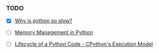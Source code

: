 
### TODO

- [x] [Why is python so slow?](https://hackernoon.com/why-is-python-so-slow-e5074b6fe55b)

- [ ] [Memory Management in Python](https://realpython.com/python-memory-management/)

- [ ] [Lifecycle of a Python Code - CPython's Execution Model](https://dev.to/btaskaya/lifecycle-of-a-python-code---cpythons-execution-model-85i)

